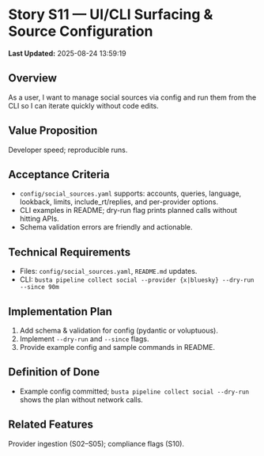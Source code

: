 # Story S11 — UI/CLI Surfacing & Source Configuration

**Last Updated:** 2025-08-24 13:59:19

## Overview
As a user, I want to manage social sources via config and run them from the CLI so I can iterate quickly without code edits.

## Value Proposition
Developer speed; reproducible runs.

## Acceptance Criteria
- `config/social_sources.yaml` supports: accounts, queries, language, lookback, limits, include_rt/replies, and per-provider options.
- CLI examples in README; dry-run flag prints planned calls without hitting APIs.
- Schema validation errors are friendly and actionable.

## Technical Requirements
- Files: `config/social_sources.yaml`, `README.md` updates.
- CLI: `busta pipeline collect social --provider {x|bluesky} --dry-run --since 90m`

## Implementation Plan
1. Add schema & validation for config (pydantic or voluptuous).
2. Implement `--dry-run` and `--since` flags.
3. Provide example config and sample commands in README.

## Definition of Done
- Example config committed; `busta pipeline collect social --dry-run` shows the plan without network calls.

## Related Features
Provider ingestion (S02–S05); compliance flags (S10).
